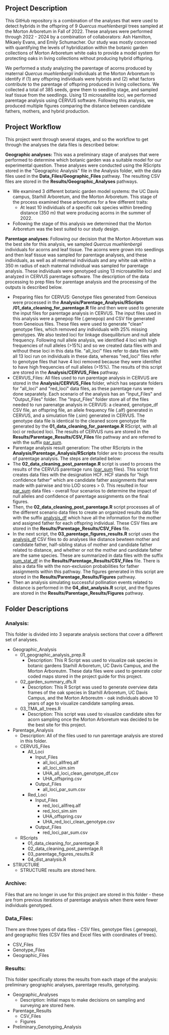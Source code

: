 ## Project Description
This GitHub repository is a combination of the analyses that were used to detect hybrids in the offspring of 9 _Quercus muehlenbergii_ trees sampled at the Morton Arboretum in Fall of 2022. These analyses were performed through 2022 - 2024 by a combination of collaborators: Ash Hamilton, Mikaely Evans, and Emily Schumacher. Our study was mostly concerned with quantifying the levels of hybridization within the botanic garden collections of Morton Arboretum white oaks to provide a model system for protecting oaks in living collections without producing hybrid offspring. 

We performed a study analyzing the parentage of acorns produced by maternal <i>Quercus muehlenbergii</i> individuals at the Morton Arboretum to identify if (1) any offspring individuals were hybrids and (2) what factors contribute to the parentage of offspring produced in living collections. We collected a total of 385 seeds, grew them to seedling stage, and sampled leaf tissue from the seedlings. Using 13 microsatellite loci, we performed parentage analysis using CERVUS software. Following this analysis, we produced multiple figures comparing the distance between candidate fathers, mothers, and hybrid production. 

## Project Workflow 
This project went through several stages, and so the workflow to get through the analyses the data files is described below: 

<b>Geographic analyses:</b> This was a preliminary stage of analyses that were performed to determine which botanic garden was a suitable model for our experimental question. These analyses were conducted using the RScripts stored in the "Geographic Analysis" file in the Analysis folder, with the data files used in the <b>Data_Files/Geographic_Files</b> pathway. The resulting CSV files are stored in the <b>Results/Geographic_Analyses</b> pathways.
- We examined 3 different botanic garden model systems: the UC Davis campus, Starhill Arboretum, and the Morton Arboretum. This stage of the process examined these arboretums for a few different traits:
    - At least 10 individuals of a specific oak species within breeding distance (350 m) that were producing acorns in the summer of 2022.
- Following the stage of this analysis we determined that the Morton Arboretum was the best suited to our study design.

<b>Parentage analyses</b>: Following our decision that the Morton Arboretum was the best site for this analysis, we sampled _Quercus muehlenbergii_ individuals for acorns and leaf tissue. The acorns were grown into seedlings and then leaf tissue was sampled for parentage analyses, and these individuals, as well as all maternal individuals and any white oak within a 350 m radius of each maternal individual was sampled for parentage analysis. These individuals were genotyped using 13 microsatellite loci and analyzed in CERVUS parentage software. The description of the data processing to prep files for parentage analysis and the processing of the outputs is described below. 
- Preparing files for CERVUS: Genotype files generated from Geneious were processed in the <b>Analysis/Parentage_Analysis/RScripts /01_data_cleaning_for_parentage.R</b> file and then were used to generate the input files for parentage analysis in CERVUS. The input files used in this analysis were a genepop file (.genepop) and CSV file generated from Geneious files. These files were used to generate "clean" genotype files, which removed any individuals with 25% missing genotypes. We also tested loci for linkage disequilibrium and null allele frequency. Following null allele analysis, we identified 4 loci with high frequencies of null alleles (>15%) and so we created data files with and without these loci in this data file. "all_loci" files refer to data files with all 13 loci run on individuals in these data, whereas "red_loci" files refer to genotype files that have 4 loci removed because they were identifed to have high frequencies of null alleles (>15%). The results of this script are stored in the <b>Analysis/CERVUS_Files</b> pathway.  
- CERVUS_Files: All files used to run parentage analysis in CERVUS are stored in the <b>Analysis/CERVUS_Files</b> folder, which has separate folders for "all_loci" and "red_loci" data files, as these parentage runs were done separately. Each scenario of the analysis has an "Input_Files" and "Output_Files" folder. The "Input_Files" folder store all of the files needed to run parenatge analysis in CERVUS: a cleaned, genotype_df CSV file, an offspring file, an allele frequency file (.alf) generated in CERVUS, and a simulation file (.sim) generated in CERVUS. The genotype data file is identical to the cleaned score genotype file generated by the <b>01_data_cleaning_for_parentage.R</b> RScript, with all loci or reduced loci. The results of CERVUS runs are stored in the <b>Results/Parentage_Results/CSV_Files</b> file pathway and are referred to with the suffix <u>par_sum</u>. 
- Parentage analysis result generation: The other RScripts in the <b>Analysis/Parentage_Analysis/RScripts</b> folder are to process the results of parentage analysis. The steps are detailed below:
-  The <b>02_data_cleaning_post_parentage.R</b> script is used to process the results of the CERVUS parentage runs (<u>par_sum</u> files). This script first creates data files with the designation HCF. HCF stands for "high confidence father" which are candidate father assignments that were made with pairwise and trio LOD scores > 0. This resulted in four <u>par_sum</u> data files - overall four scenarios to determine the impact of null alleles and confidence of parentage assignments on the final figures.
-  Then, the <b>02_data_cleaning_post_parentage.R</b> script processes all of the different scenario data files to create an organized results data file with the suffix <u>analysis_df</u> which have all the information for the mother and assigned father for each offspring individual. These CSV files are stored in the <b>Results/Parentage_Results/CSV_Files</b> file.
-  In the next script, the <b>03_parentage_figures_results.R</b> script uses the <u>analysis_df</u> CSV files to do analyses like distance bewteen mother and candidate father, half-sibling status of mother and candidate father related to distance, and whether or not the mother and candidate father are the same species. These are summarized in data files with the suffix <u>sum_stat_df</u> in the <b>Results/Parentage_Results/CSV_Files</b> file. There is also a data file with the non-exclusion probabilities for father assignments within this pathway. The figures generated in this script are stored in the <b>Results/Parentage_Results/Figures</b> pathway.
-  Then an analysis simulating successful pollination events related to distance is performed in the <b>04_dist_analysis.R</b> script, and the figures are stored in the <b>Results/Parentage_Results/Figures</b> pathway.
  
## Folder Descriptions

### Analysis:
This folder is divided into 3 separate analysis sections that cover a different set of analyses. 
- Geographic_Analysis
    - 01_geographic_analysis_prep.R
        - Description: This R Script was used to visualize oak species in botanic gardens Starhill Arboretum, UC Davis Campus, and the Morton Arboreutm. These data files were used to generate color coded maps stored in the project guide for this project. 
    - 02_garden_summary_dfs.R
        - Description: This R Script was used to generate overview data frames of the oak species in Starhill Arboretum, UC Davis Campus, and the Morton Arboreutm - oak individuals above 10 years of age to visualize candidate sampling areas.    
    - 03_TMA_all_trees.R
        - Description: This script was used to visualize candidate sites for acorn sampling once the Morton Arboretum was decided to be the best site for this project.
- Parentage_Analysis
    - Description: All of the files used to run parentage analysis are stored in this folder.
    - CERVUS_Files
        - All_Loci
            - Input_Files
                - all_loci_allfreq.alf
                - all_loci_sim.sim
                - UHA_all_loci_clean_genotype_df.csv
                - UHA_offspring.csv
            - Output_Files
                - all_loci_par_sum.csv
        - Red_Loci
            - Input_Files
                - red_loci_allfreq.alf
                - red_loci_sim.sim
                - UHA_offspring.csv
                - UHA_red_loci_clean_genotype.csv
            - Output_Files
                - red_loci_par_sum.csv    
    - RScripts
        - 01_data_cleaning_for_parentage.R
        - 02_data_cleaning_post_parentage.R
        - 03_parentage_figures_results.R
        - 04_dist_analysis.R
- STRUCTURE
    - STRUCTURE results are stored here. 

### Archive:
Files that are no longer in use for this project are stored in this folder - these are from previous iterations of parentage analysis when there were fewer individuals genotyped.

### Data_Files:
There are three types of data files - CSV files, genotype files (.genepop), and geographic files (CSV files and Excel files with coordinates of trees).    
- CSV_Files
- Genotype_Files
- Geographic_Files

### Results:
This folder specifically stores the results from each stage of the analysis: preliminary geographic analyses, parentage results, genotyping. 
- Geographic_Analyses
    - Description: Initial maps to make decisions on sampling and surveying are stored here.
- Parentage_Results
    - CSV_Files
    - Figures
- Preliminary_Genotyping_Analysis
